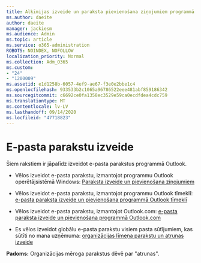```yaml
---
title: Alķīmijas izveide un paraksta pievienošana ziņojumiem programmā Outlook
ms.author: daeite
author: daeite
manager: jackiesm
ms.audience: Admin
ms.topic: article
ms.service: o365-administration
ROBOTS: NOINDEX, NOFOLLOW
localization_priority: Normal
ms.collection: Adm_O365
ms.custom:
- "24"
- "1200009"
ms.assetid: e1d1258b-6057-4ef9-ae67-f3e0e2bbe1c4
ms.openlocfilehash: 933533b2c1065a96786522eee481abf859186342
ms.sourcegitcommit: c6692ce0fa1358ec3529e59ca0ecdfdea4cdc759
ms.translationtype: MT
ms.contentlocale: lv-LV
ms.lasthandoff: 09/14/2020
ms.locfileid: "47718823"
---
```

# <a name="creating-email-signatures"></a>E-pasta parakstu izveide

Šiem rakstiem ir jāpalīdz izveidot e-pasta parakstus programmā Outlook.
  
- Vēlos izveidot e-pasta parakstu, izmantojot programmu Outlook operētājsistēmā Windows: [Paraksta izveide un pievienošana ziņojumiem](https://support.office.com/article/8ee5d4f4-68fd-464a-a1c1-0e1c80bb27f2.aspx)
  
- Vēlos izveidot e-pasta parakstu, izmantojot programmu Outlook tīmeklī: [e-pasta paraksta izveide un pievienošana programmā Outlook tīmeklī](https://support.office.com/article/5ff9dcfd-d3f1-447b-b2e9-39f91b074ea3.aspx)

- Vēlos izveidot e-pasta parakstu, izmantojot Outlook.com: [e-pasta paraksta izveide un pievienošana programmā Outlook.com](https://support.office.com/article/776d9006-abdf-444e-b5b7-a61821dff034.aspx)

- Es vēlos izveidot globālu e-pasta parakstu visiem pasta sūtījumiem, kas sūtīti no mana uzņēmuma: [organizācijas līmeņa parakstu un atrunas izveide](https://docs.microsoft.com/microsoft-365/admin/setup/create-signatures-and-disclaimers)

 **Padoms:** Organizācijas mēroga parakstus dēvē par "atrunas".
  